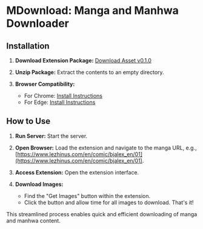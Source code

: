 # MDownload: Manga and Manhwa Downloader

## Installation

1. **Download Extension Package:** [Download Asset v0.1.0](https://github.com/diomirox/mdownload/releases/tag/v0.1.0)

2. **Unzip Package:** Extract the contents to an empty directory.

3. **Browser Compatibility:**
   - For Chrome: [Install Instructions](https://webkul.com/blog/how-to-install-the-unpacked-extension-in-chrome/)
   - For Edge: [Install Instructions](https://www.howtogeek.com/411830/how-to-install-google-chrome-extensions-in-microsoft-edge/)

## How to Use

1. **Run Server:** Start the server.

2. **Open Browser:** Load the extension and navigate to the manga URL, e.g., [https://www.lezhinus.com/en/comic/bjalex_en/01](https://www.lezhinus.com/en/comic/bjalex_en/01).

3. **Access Extension:** Open the extension interface.

4. **Download Images:**
   - Find the "Get Images" button within the extension.
   - Click the button and allow time for all images to download. That's it!

This streamlined process enables quick and efficient downloading of manga and manhwa content.